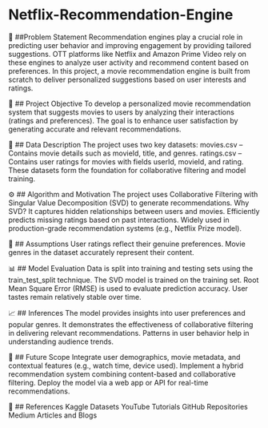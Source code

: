 # Netflix-Recommendation-Engine
📌 ##Problem Statement
Recommendation engines play a crucial role in predicting user behavior and improving engagement by providing tailored suggestions. 
OTT platforms like Netflix and Amazon Prime Video rely on these engines to analyze user activity and recommend content based on preferences.
In this project, a movie recommendation engine is built from scratch to deliver personalized suggestions based on user interests and ratings.

🎯 ## Project Objective
To develop a personalized movie recommendation system that suggests movies to users by analyzing their interactions (ratings and preferences). 
The goal is to enhance user satisfaction by generating accurate and relevant recommendations.

🧾 ## Data Description
The project uses two key datasets:
movies.csv – Contains movie details such as movieId, title, and genres.
ratings.csv – Contains user ratings for movies with fields userId, movieId, and rating.
These datasets form the foundation for collaborative filtering and model training.

⚙️ ## Algorithm and Motivation
The project uses Collaborative Filtering with Singular Value Decomposition (SVD) to generate recommendations.
Why SVD?
It captures hidden relationships between users and movies.
Efficiently predicts missing ratings based on past interactions.
Widely used in production-grade recommendation systems (e.g., Netflix Prize model).

🧠 ## Assumptions
User ratings reflect their genuine preferences.
Movie genres in the dataset accurately represent their content.

📊 ## Model Evaluation
Data is split into training and testing sets using the train_test_split technique.
The SVD model is trained on the training set.
Root Mean Square Error (RMSE) is used to evaluate prediction accuracy.
User tastes remain relatively stable over time.

📈 ## Inferences
The model provides insights into user preferences and popular genres.
It demonstrates the effectiveness of collaborative filtering in delivering relevant recommendations.
Patterns in user behavior help in understanding audience trends.

🚀 ## Future Scope
Integrate user demographics, movie metadata, and contextual features (e.g., watch time, device used).
Implement a hybrid recommendation system combining content-based and collaborative filtering.
Deploy the model via a web app or API for real-time recommendations.

🧾 ## References
Kaggle Datasets
YouTube Tutorials
GitHub Repositories
Medium Articles and Blogs
